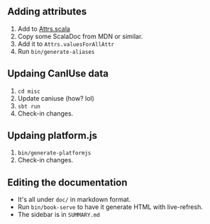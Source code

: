 ## Adding attributes

1. Add to [Attrs.scala](https://github.com/japgolly/scalacss/blob/master/core/src/main/scala/japgolly/scalacss/Attrs.scala)
1. Copy some ScalaDoc from MDN or similar.
1. Add it to `Attrs.valuesForAllAttr`
1. Run `bin/generate-aliases`

## Updaing CanIUse data

1. `cd misc`
1. Update caniuse (how? lol)
1. `sbt run`
1. Check-in changes.

## Updaing platform.js

1. `bin/generate-platformjs`
1. Check-in changes.

## Editing the documentation

* It's all under `doc/` in markdown format.
* Run `bin/book-serve` to have it generate HTML with live-refresh.
* The sidebar is in `SUMMARY.md`

